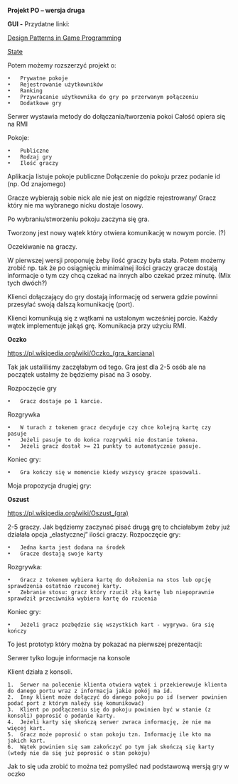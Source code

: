 **Projekt PO – wersja druga**


**GUI -**
Przydatne linki:

[Design Patterns in Game Programming](https://www.gamasutra.com/blogs/MichaelHaney/20110920/90250/Design_Patterns_in_Game_Programming.php?fbclid=IwAR3U8xj0kkm1s_zLLwW_Rep8W3T-1gujNPuHyOCLGDNCRXjMwpNjkLGkZk4)

[State](https://www.gameprogrammingpatterns.com/state.html?fbclid=IwAR326fHs-0wjTJDHKxuFs0mDCUmHGt5IQigDDAQ61Qe1BjwITOjsWO6Vj9o)



Potem możemy rozszerzyć projekt o:

    •	Prywatne pokoje
    •	Rejestrowanie użytkowników
    •	Ranking
    •	Przywracanie użytkownika do gry po przerwanym połączeniu
    •	Dodatkowe gry

Serwer wystawia metody do dołączania/tworzenia pokoi
Całość opiera się na RMI

Pokoje:

    •	Publiczne
    •	Rodzaj gry
    •	Ilość graczy


Aplikacja listuje pokoje publiczne
Dołączenie do pokoju przez podanie id (np. Od znajomego)

Gracze wybierają sobie nick ale nie jest on nigdzie rejestrowany/
Gracz który nie ma wybranego nicku dostaje losowy.

Po wybraniu/stworzeniu pokoju zaczyna się gra.

Tworzony jest nowy wątek który otwiera komunikację w nowym porcie. (?)

Oczekiwanie na graczy.

W pierwszej wersji proponuję żeby ilość graczy była stała.
Potem możemy zrobić np. tak że po osiągnięciu minimalnej ilości graczy gracze dostają informacje o tym czy chcą czekać na innych albo czekać przez minutę. (Mix tych dwóch?)

Klienci dołączający do gry dostają informację od serwera gdzie powinni przesyłać swoją dalszą komunikację (port).


Klienci komunikują się z wątkami na ustalonym wcześniej porcie. Każdy wątek implementuje jakąś grę. Komunikacja przy użyciu RMI.


**Oczko**

https://pl.wikipedia.org/wiki/Oczko_(gra_karciana)

Tak jak ustaliliśmy zaczęłabym od tego.  Gra jest dla 2-5 osób ale na początek ustalmy że będziemy pisać na 3 osoby. 


Rozpoczęcie gry 

    •	Gracz dostaje po 1 karcie.
Rozgrywka

    •	W turach z tokenem gracz decyduje czy chce kolejną kartę czy pasuje
    •	Jeżeli pasuje to do końca rozgrywki nie dostanie tokena.
    •	Jeżeli gracz dostał >= 21 punkty to automatycznie pasuje.
Koniec gry:

    •	Gra kończy się w momencie kiedy wszyscy gracze spasowali. 


Moja propozycja drugiej gry:

**Oszust**

https://pl.wikipedia.org/wiki/Oszust_(gra)

2-5 graczy. Jak będziemy zaczynać pisać drugą grę to chciałabym żeby już działała opcja „elastycznej” ilości graczy.
Rozpoczęcie gry: 

    •	Jedna karta jest dodana na środek
    •	Gracze dostają swoje karty
Rozgrywka:

    •	Gracz z tokenem wybiera kartę do dołożenia na stos lub opcję sprawdzenia ostatnio rzuconej karty.
    •	Zebranie stosu: gracz który rzucił złą kartę lub niepoprawnie sprawdził przeciwnika wybiera kartę do rzucenia 
Koniec gry:

    •	Jeżeli gracz pozbędzie się wszystkich kart - wygrywa. Gra się kończy


To jest prototyp który można by pokazać na pierwszej prezentacji:

Serwer tylko loguje informacje na konsole

Klient działa z konsoli.

    1.	Serwer na polecenie klienta otwiera wątek i przekierowuje klienta do danego portu wraz z informacja jakie pokój ma id.
    2.	Inny klient może dołączyć do danego pokoju po id (serwer powinien podać port z którym należy się komunikować)
    3.	Klient po podłączeniu się do pokoju powinien być w stanie (z konsoli) poprosić o podanie karty.
    4.	Jeżeli karty się skończą serwer zwraca informację, że nie ma więcej kart.
    5.	Gracz może poprosić o stan pokoju tzn. Informację ile kto ma jakich kart.
    6.	Wątek powinien się sam zakończyć po tym jak skończą się karty (wtedy nie da się już poprosić o stan pokoju)
    

Jak to się uda zrobić to można też pomyśleć nad podstawową wersją gry w oczko


